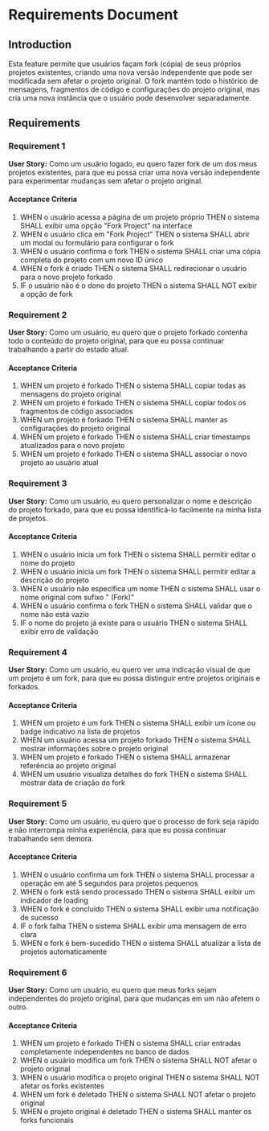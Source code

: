# Requirements Document

## Introduction

Esta feature permite que usuários façam fork (cópia) de seus próprios projetos existentes, criando uma nova versão independente que pode ser modificada sem afetar o projeto original. O fork mantém todo o histórico de mensagens, fragmentos de código e configurações do projeto original, mas cria uma nova instância que o usuário pode desenvolver separadamente.

## Requirements

### Requirement 1

**User Story:** Como um usuário logado, eu quero fazer fork de um dos meus projetos existentes, para que eu possa criar uma nova versão independente para experimentar mudanças sem afetar o projeto original.

#### Acceptance Criteria

1. WHEN o usuário acessa a página de um projeto próprio THEN o sistema SHALL exibir uma opção "Fork Project" na interface
2. WHEN o usuário clica em "Fork Project" THEN o sistema SHALL abrir um modal ou formulário para configurar o fork
3. WHEN o usuário confirma o fork THEN o sistema SHALL criar uma cópia completa do projeto com um novo ID único
4. WHEN o fork é criado THEN o sistema SHALL redirecionar o usuário para o novo projeto forkado
5. IF o usuário não é o dono do projeto THEN o sistema SHALL NOT exibir a opção de fork

### Requirement 2

**User Story:** Como um usuário, eu quero que o projeto forkado contenha todo o conteúdo do projeto original, para que eu possa continuar trabalhando a partir do estado atual.

#### Acceptance Criteria

1. WHEN um projeto é forkado THEN o sistema SHALL copiar todas as mensagens do projeto original
2. WHEN um projeto é forkado THEN o sistema SHALL copiar todos os fragmentos de código associados
3. WHEN um projeto é forkado THEN o sistema SHALL manter as configurações do projeto original
4. WHEN um projeto é forkado THEN o sistema SHALL criar timestamps atualizados para o novo projeto
5. WHEN um projeto é forkado THEN o sistema SHALL associar o novo projeto ao usuário atual

### Requirement 3

**User Story:** Como um usuário, eu quero personalizar o nome e descrição do projeto forkado, para que eu possa identificá-lo facilmente na minha lista de projetos.

#### Acceptance Criteria

1. WHEN o usuário inicia um fork THEN o sistema SHALL permitir editar o nome do projeto
2. WHEN o usuário inicia um fork THEN o sistema SHALL permitir editar a descrição do projeto
3. WHEN o usuário não especifica um nome THEN o sistema SHALL usar o nome original com sufixo " (Fork)"
4. WHEN o usuário confirma o fork THEN o sistema SHALL validar que o nome não está vazio
5. IF o nome do projeto já existe para o usuário THEN o sistema SHALL exibir erro de validação

### Requirement 4

**User Story:** Como um usuário, eu quero ver uma indicação visual de que um projeto é um fork, para que eu possa distinguir entre projetos originais e forkados.

#### Acceptance Criteria

1. WHEN um projeto é um fork THEN o sistema SHALL exibir um ícone ou badge indicativo na lista de projetos
2. WHEN um usuário acessa um projeto forkado THEN o sistema SHALL mostrar informações sobre o projeto original
3. WHEN um projeto é forkado THEN o sistema SHALL armazenar referência ao projeto original
4. WHEN um usuário visualiza detalhes do fork THEN o sistema SHALL mostrar data de criação do fork

### Requirement 5

**User Story:** Como um usuário, eu quero que o processo de fork seja rápido e não interrompa minha experiência, para que eu possa continuar trabalhando sem demora.

#### Acceptance Criteria

1. WHEN o usuário confirma um fork THEN o sistema SHALL processar a operação em até 5 segundos para projetos pequenos
2. WHEN o fork está sendo processado THEN o sistema SHALL exibir um indicador de loading
3. WHEN o fork é concluído THEN o sistema SHALL exibir uma notificação de sucesso
4. IF o fork falha THEN o sistema SHALL exibir uma mensagem de erro clara
5. WHEN o fork é bem-sucedido THEN o sistema SHALL atualizar a lista de projetos automaticamente

### Requirement 6

**User Story:** Como um usuário, eu quero que meus forks sejam independentes do projeto original, para que mudanças em um não afetem o outro.

#### Acceptance Criteria

1. WHEN um projeto é forkado THEN o sistema SHALL criar entradas completamente independentes no banco de dados
2. WHEN o usuário modifica um fork THEN o sistema SHALL NOT afetar o projeto original
3. WHEN o usuário modifica o projeto original THEN o sistema SHALL NOT afetar os forks existentes
4. WHEN um fork é deletado THEN o sistema SHALL NOT afetar o projeto original
5. WHEN o projeto original é deletado THEN o sistema SHALL manter os forks funcionais
